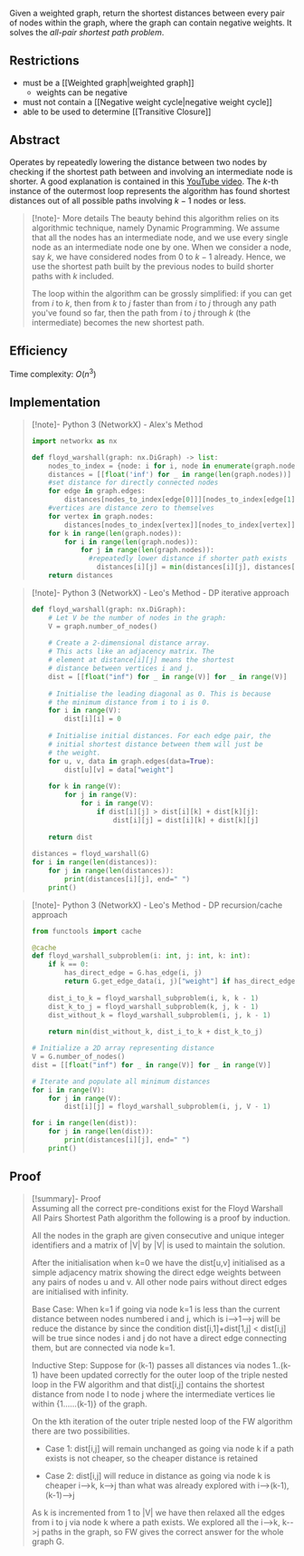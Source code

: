 Given a weighted graph, return the shortest distances between every pair of nodes within the graph, where the graph can contain negative weights. It solves the *all-pair shortest path problem*.
## Restrictions
- must be a [[Weighted graph|weighted graph]]
	- weights can be negative
- must not contain a [[Negative weight cycle|negative weight cycle]]
- able to be used to determine [[Transitive Closure]]
## Abstract
Operates by repeatedly lowering the distance between two nodes by checking if the shortest path between and involving an intermediate node is shorter. A good explanation is contained in this [YouTube video](https://www.youtube.com/watch?v=4OQeCuLYj-4).
The $k$-th instance of the outermost loop represents the algorithm has found shortest distances out of all possible paths involving $k-1$ nodes or less.


> [!note]- More details
> The beauty behind this algorithm relies on its algorithmic technique, namely Dynamic Programming. We assume that all the nodes has an intermediate node, and we use every single node as an intermediate node one by one. When we consider a node, say $k$, we have considered nodes from 0 to $k-1$ already. Hence, we use the shortest path built by the previous nodes to build shorter paths with $k$ included.
> 
> The loop within the algorithm can be grossly simplified: if you can get from $i$ to $k$, then from $k$ to $j$ faster than from $i$ to $j$ through any path you've found so far, then the path from $i$ to $j$ through $k$ (the intermediate) becomes the new shortest path.
## Efficiency
Time complexity: $O(n^3)$ 
## Implementation
> [!note]- Python 3 (NetworkX) - Alex's Method
> 
> ```python
> import networkx as nx
> 
> def floyd_warshall(graph: nx.DiGraph) -> list:
>     nodes_to_index = {node: i for i, node in enumerate(graph.nodes)}
>     distances = [[float('inf') for _ in range(len(graph.nodes))] for _ in range(len(graph.nodes))]
>     #set distance for directly connected nodes
>     for edge in graph.edges:
>         distances[nodes_to_index[edge[0]]][nodes_to_index[edge[1]]] = graph.edges[edge]['weight']
>     #vertices are distance zero to themselves
>     for vertex in graph.nodes:
>         distances[nodes_to_index[vertex]][nodes_to_index[vertex]] = 0
>     for k in range(len(graph.nodes)):
>         for i in range(len(graph.nodes)):
>             for j in range(len(graph.nodes)):
> 	            #repeatedly lower distance if shorter path exists
>                 distances[i][j] = min(distances[i][j], distances[i][k] + distances[k][j])
>     return distances
> ```

> [!note]- Python 3 (NetworkX) - Leo's Method - DP iterative approach
> ```python
> def floyd_warshall(graph: nx.DiGraph):
>     # Let V be the number of nodes in the graph:
>     V = graph.number_of_nodes()
>     
>     # Create a 2-dimensional distance array.
>     # This acts like an adjacency matrix. The
>     # element at distance[i][j] means the shortest
>     # distance between vertices i and j.
>     dist = [[float("inf") for _ in range(V)] for _ in range(V)]
>     
>     # Initialise the leading diagonal as 0. This is because
>     # the minimum distance from i to i is 0.
>     for i in range(V):
>         dist[i][i] = 0
>         
>     # Initialise initial distances. For each edge pair, the 
>     # initial shortest distance between them will just be 
>     # the weight.
>     for u, v, data in graph.edges(data=True):
>         dist[u][v] = data["weight"]
>     
>     for k in range(V):
>         for j in range(V):
>             for i in range(V):
>                 if dist[i][j] > dist[i][k] + dist[k][j]:
>                     dist[i][j] = dist[i][k] + dist[k][j]
>                     
>     return dist
>     
> distances = floyd_warshall(G)
> for i in range(len(distances)):
>     for j in range(len(distances)):
>         print(distances[i][j], end=" ")
>     print()
> ```

> [!note]- Python 3 (NetworkX) - Leo's Method - DP recursion/cache approach
> ```python
> from functools import cache
> 
> @cache
> def floyd_warshall_subproblem(i: int, j: int, k: int):
>     if k == 0:
>         has_direct_edge = G.has_edge(i, j)
>         return G.get_edge_data(i, j)["weight"] if has_direct_edge else float("inf")
>     
>     dist_i_to_k = floyd_warshall_subproblem(i, k, k - 1)
>     dist_k_to_j = floyd_warshall_subproblem(k, j, k - 1)
>     dist_without_k = floyd_warshall_subproblem(i, j, k - 1)
>     
>     return min(dist_without_k, dist_i_to_k + dist_k_to_j)
> 
> # Initialize a 2D array representing distance
> V = G.number_of_nodes()
> dist = [[float("inf") for _ in range(V)] for _ in range(V)]
> 
> # Iterate and populate all minimum distances
> for i in range(V):
>     for j in range(V):
>         dist[i][j] = floyd_warshall_subproblem(i, j, V - 1)
> 
> for i in range(len(dist)):
>     for j in range(len(dist)):
>         print(distances[i][j], end=" ")
>     print()
> ```
## Proof

> [!summary]- Proof  
> Assuming all the correct pre-conditions exist for the Floyd Warshall All Pairs Shortest Path algorithm the following is a proof by induction. 
> 
> All the nodes in the graph are given consecutive and unique integer identifiers and a matrix of |V| by |V| is used to maintain the solution. 
> 
> After the initialisation when k=0 we have the dist[u,v] initialised as a simple adjacency matrix showing the direct edge weights between any pairs of nodes u and v. All other node pairs without direct edges are initialised with infinity. 
> 
> Base Case: When k=1 if going via node k=1 is less than the current distance between nodes numbered i and j, which is i-->1-->j will be reduce the distance by since the condition dist[i,1]+dist[1,j] < dist[i,j] will be true since nodes i and j do not have a direct edge connecting them, but are connected via node k=1. 
> 
> Inductive Step: Suppose for (k-1) passes all distances via nodes 1..(k-1) have been updated correctly for the outer loop of the triple nested loop in the FW algorithm and that dist[i,j] contains the shortest distance from node I to node j where the intermediate vertices lie within {1……(k-1)} of the graph. 
> 
> On the kth iteration of the outer triple nested loop of the FW algorithm there are two possibilities. 
> 
> - Case 1: dist[i,j] will remain unchanged as going via node k if a path exists is not cheaper, so the cheaper distance is retained 
>     
> - Case 2: dist[i,j] will reduce in distance as going via node k is cheaper i-->k, k-->j than what was already explored with i-->(k-1),(k-1)-->j 
>     
> 
> As k is incremented from 1 to |V| we have then relaxed all the edges from i to j via node k where a path exists. We explored all the i-->k, k-->j paths in the graph, so FW gives the correct answer for the whole graph G.
